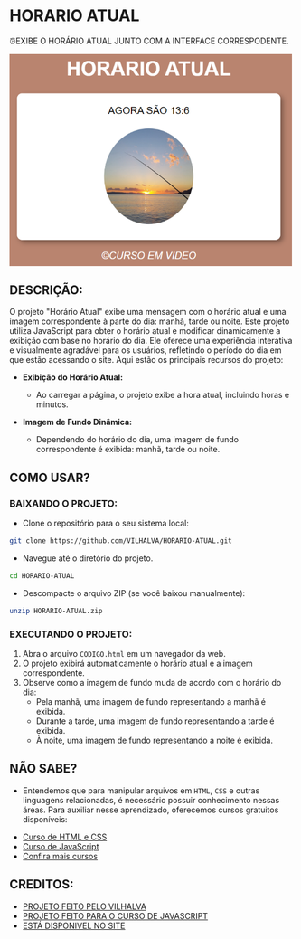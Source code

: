 # HORARIO ATUAL
⏰EXIBE O HORÁRIO ATUAL JUNTO COM A INTERFACE CORRESPODENTE. 

<img src="FOTO.png" align="center" width="500"> <br>

## DESCRIÇÃO:
O projeto "Horário Atual" exibe uma mensagem com o horário atual e uma imagem correspondente à parte do dia: manhã, tarde ou noite. Este projeto utiliza JavaScript para obter o horário atual e modificar dinamicamente a exibição com base no horário do dia. Ele oferece uma experiência interativa e visualmente agradável para os usuários, refletindo o período do dia em que estão acessando o site. Aqui estão os principais recursos do projeto:

- **Exibição do Horário Atual:**
  - Ao carregar a página, o projeto exibe a hora atual, incluindo horas e minutos.

- **Imagem de Fundo Dinâmica:**
  - Dependendo do horário do dia, uma imagem de fundo correspondente é exibida: manhã, tarde ou noite.

## COMO USAR?
### BAIXANDO O PROJETO:
* Clone o repositório para o seu sistema local:

```bash
git clone https://github.com/VILHALVA/HORARIO-ATUAL.git
```

* Navegue até o diretório do projeto.

```bash
cd HORARIO-ATUAL
```

* Descompacte o arquivo ZIP (se você baixou manualmente):

```bash
unzip HORARIO-ATUAL.zip
```

### EXECUTANDO O PROJETO:
1. Abra o arquivo `CODIGO.html` em um navegador da web.
2. O projeto exibirá automaticamente o horário atual e a imagem correspondente.
3. Observe como a imagem de fundo muda de acordo com o horário do dia:
   - Pela manhã, uma imagem de fundo representando a manhã é exibida.
   - Durante a tarde, uma imagem de fundo representando a tarde é exibida.
   - À noite, uma imagem de fundo representando a noite é exibida.

## NÃO SABE?
- Entendemos que para manipular arquivos em `HTML`, `CSS` e outras linguagens relacionadas, é necessário possuir conhecimento nessas áreas. Para auxiliar nesse aprendizado, oferecemos cursos gratuitos disponíveis:
* [Curso de HTML e CSS](https://github.com/VILHALVA/CURSO-DE-HTML-E-CSS)
* [Curso de JavaScript](https://github.com/VILHALVA/CURSO-DE-JAVASCRIPT)
* [Confira mais cursos](https://github.com/VILHALVA?tab=repositories&q=+topic:CURSO)

## CREDITOS:
- [PROJETO FEITO PELO VILHALVA](https://github.com/VILHALVA)
- [PROJETO FEITO PARA O CURSO DE JAVASCRIPT](https://github.com/VILHALVA/CURSO-DE-JAVASCRIPT)
- [ESTÁ DISPONIVEL NO SITE](https://vilhalva.github.io/STYLER/STYLER.html)
